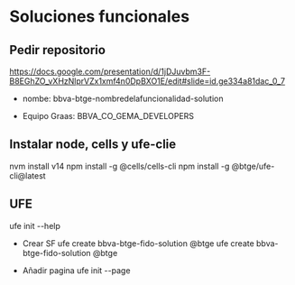 # Soluciones funcionales


## Pedir repositorio
https://docs.google.com/presentation/d/1jDJuvbm3F-B8EGhZO_vXHzNlprVZx1xmf4n0DpBXO1E/edit#slide=id.ge334a81dac_0_7

- nombe: 
  bbva-btge-nombredelafuncionalidad-solution

- Equipo Graas:
  BBVA_CO_GEMA_DEVELOPERS

## Instalar node, cells y ufe-clie
nvm install v14
npm install -g @cells/cells-cli
npm install -g @btge/ufe-cli@latest


## UFE
ufe init --help

- Crear SF
ufe create bbva-btge-fido-solution @btge
ufe create bbva-btge-fido-solution @btge

- Añadir pagina
ufe init --page


